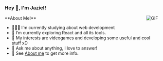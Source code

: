 <h3 title="hehehe">Hey 👋, I'm Jaziel!</h3>
<img align="right" alt="GIF" src="https://i.pinimg.com/originals/e4/26/70/e426702edf874b181aced1e2fa5c6cde.gif" />
**About Me!**

- 👨🏽‍💻 I’m currently studying about web development
- 🌱 I’m currently exploring React and all its tools. 
- 🤔 My interests are videogames and developing some useful and cool stuff xD
- 💬 Ask me about anything, I love to answer!
- 📝 See [About me](https://jazielrodriguez.netlify.app) to get more info.
